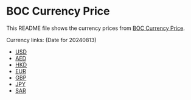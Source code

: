 # BOC Currency Price

This README file shows the currency prices from [BOC Currency Price](https://www.boc.cn/sourcedb/whpj/).

Currency links: (Date for 20240813)

- [USD](https://bocurrencyprice.techina.science/BOC_CURRENCY_PRICE/USD/20240813.json)
- [AED](https://bocurrencyprice.techina.science/BOC_CURRENCY_PRICE/AED/20240813.json)
- [HKD](https://bocurrencyprice.techina.science/BOC_CURRENCY_PRICE/HKD/20240813.json)
- [EUR](https://bocurrencyprice.techina.science/BOC_CURRENCY_PRICE/EUR/20240813.json)
- [GBP](https://bocurrencyprice.techina.science/BOC_CURRENCY_PRICE/GBP/20240813.json)
- [JPY](https://bocurrencyprice.techina.science/BOC_CURRENCY_PRICE/JPY/20240813.json)
- [SAR](https://bocurrencyprice.techina.science/BOC_CURRENCY_PRICE/SAR/20240813.json)
